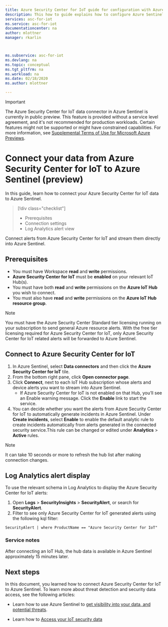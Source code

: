 ```yaml
---
title: Azure Security Center for IoT guide for configuration with Azure Sentinel (preview)| Microsoft Docs
description: This how to guide explains how to configure Azure Sentinel to receive data from your Azure Security Center for IoT solution.
services: asc-for-iot
ms.service: asc-for-iot
documentationcenter: na
author: mlottner
manager: rkarlin



ms.subservice: asc-for-iot
ms.devlang: na
ms.topic: conceptual
ms.tgt_pltfrm: na
ms.workload: na
ms.date: 02/18/2020
ms.author: mlottner

---
```


> [!IMPORTANT]
> The Azure Security Center for IoT data connector in Azure Sentinel is currently in public preview.
> This feature is provided without a service level agreement, and it's not recommended for production workloads. Certain features might not be supported or might have constrained capabilities. 
> For more information, see [Supplemental Terms of Use for Microsoft Azure Previews](https://azure.microsoft.com/support/legal/preview-supplemental-terms/).

# Connect your data from Azure Security Center for IoT to Azure Sentinel (preview) 

In this guide, learn how to connect your Azure Security Center for IoT data to Azure Sentinel.  

> [!div class="checklist"]
> * Prerequisites 
> * Connection settings
> * Log Analytics alert view 

Connect alerts from Azure Security Center for IoT and stream them directly into Azure Sentinel.

## Prerequisites

- You must have Workspace **read** and **write** permissions.
- **Azure Security Center for IoT** must be **enabled** on your relevant IoT Hub(s).
- You must have both **read** and **write** permissions on the **Azure IoT Hub** you wish to connect.
- You must also have **read** and **write** permissions on the **Azure IoT Hub resource group**.

> [!NOTE]
> You must have the Azure Security Center Standard tier licensing running on your subscription to send general Azure resource alerts. With the free tier licensing required for Azure Security Center for IoT, only Azure Security Center for IoT related alerts will be forwarded to Azure Sentinel. 

## Connect to Azure Security Center for IoT

1. In Azure Sentinel, select **Data connectors** and then click the **Azure Security Center for IoT** tile.
1. From the bottom right pane, click **Open connector page**. 
1. Click **Connect**, next to each IoT Hub subscription whose alerts and device alerts you want to stream into Azure Sentinel. 
    - If Azure Security Center for IoT is not enabled on that Hub, you’ll see an Enable warning message. Click the **Enable** link to start the service. 
1. You can decide whether you want the alerts from Azure Security Center for IoT to automatically generate incidents in Azure Sentinel. Under **Create incidents**,  select **Enable** to enable the default analytic rule to create incidents automatically from alerts generated in the connected security service.This rule can be changed or edited under **Analytics** > **Active** rules.

> [!NOTE]
>It can take 10 seconds or more to refresh the hub list after making connection changes. 

## Log Analytics alert display

To use the relevant schema in Log Analytics to display  the Azure Security Center for IoT alerts:

1. Open **Logs** > **SecurityInsights** > **SecurityAlert**, or search for **SecurityAlert**. 
2. Filter to see only Azure Security Center for IoT generated alerts using the following kql filter:

```kusto
SecurityAlert | where ProductName == "Azure Security Center for IoT"
``` 

### Service notes

After connecting an IoT Hub, the hub data is available in Azure Sentinel approximately 15 minutes later.


## Next steps

In this document, you learned how to connect Azure Security Center for IoT to Azure Sentinel. To learn more about threat detection and security data access, see the following articles:

- Learn how to use Azure Sentinel to [get visibility into your data, and potential threats](https://docs.microsoft.com/azure/sentinel/quickstart-get-visibility).

- Learn how to [Access your IoT security data](how-to-security-data-access.md)